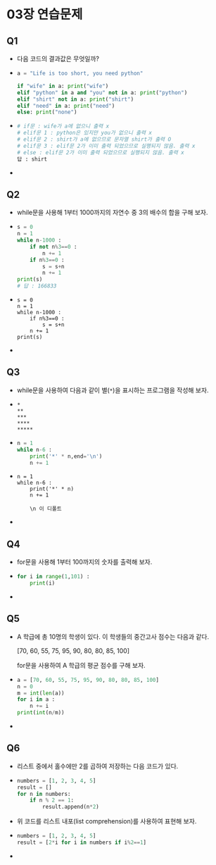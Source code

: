 # 03장 연습문제



## Q1

- 다음 코드의 결과값은 무엇일까?

- ```python
  a = "Life is too short, you need python"
  
  if "wife" in a: print("wife")
  elif "python" in a and "you" not in a: print("python")
  elif "shirt" not in a: print("shirt")
  elif "need" in a: print("need")
  else: print("none")
  ```

- ```python
  # if문 : wife가 a에 없으니 출력 x
  # elif문 1 : python은 있지만 you가 없으니 출력 x
  # elif문 2 : shirt가 a에 없으므로 문자열 shirt가 출력 O
  # elif문 3 : elif문 2가 이미 출력 되었으므로 실행되지 않음. 출력 x
  # else : elif문 2가 이미 출력 되었으므로 실행되지 않음. 출력 x
  답 : shirt
  ```

- 



## Q2

- while문을 사용해 1부터 1000까지의 자연수 중 3의 배수의 합을 구해 보자.

- ```python
  s = 0
  n = 1
  while n-1000 :
      if not n%3==0 :
          n += 1
      if n%3==0 :
          s = s+n
          n += 1
  print(s)        
  # 답 : 166833
  ```

- ```
  s = 0
  n = 1
  while n-1000 :
      if n%3==0 :
          s = s+n
      n += 1
  print(s)   
  ```

- 







## Q3

- while문을 사용하여 다음과 같이 별(`*`)을 표시하는 프로그램을 작성해 보자.

- ```
  *
  **
  ***
  ****
  *****
  ```

- ```python
  n = 1
  while n-6 :
      print('*' * n,end='\n')
      n += 1
  ```

- ```
  n = 1
  while n-6 :
      print('*' * n)
      n += 1
      
      \n 이 디폴트
  ```

- 





## Q4

- for문을 사용해 1부터 100까지의 숫자를 출력해 보자.

- ```python
  for i in range(1,101) :
      print(i)
  ```

- 





## Q5

- A 학급에 총 10명의 학생이 있다. 이 학생들의 중간고사 점수는 다음과 같다.

  [70, 60, 55, 75, 95, 90, 80, 80, 85, 100]

  for문을 사용하여 A 학급의 평균 점수를 구해 보자.

- ```python
  a = [70, 60, 55, 75, 95, 90, 80, 80, 85, 100]
  n = 0
  m = int(len(a))
  for i in a :
      n += i
  print(int(n/m))    
  ```

- 







## Q6

- 리스트 중에서 홀수에만 2를 곱하여 저장하는 다음 코드가 있다.

- ```python
  numbers = [1, 2, 3, 4, 5]
  result = []
  for n in numbers:
      if n % 2 == 1:
          result.append(n*2)
  ```

- 위 코드를 리스트 내포(list comprehension)를 사용하여 표현해 보자.

- ```python
  numbers = [1, 2, 3, 4, 5]
  result = [2*i for i in numbers if i%2==1]
  ```

- 

















